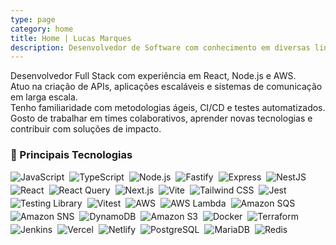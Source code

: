 ```yaml
---
type: page
category: home
title: Home | Lucas Marques
description: Desenvolvedor de Software com conhecimento em diversas linguagens de programação, atualmente com foco no ecossistema Javascript utilizando React e NodeJS.
---
```


Desenvolvedor Full Stack com experiência em React, Node.js e AWS.  
Atuo na criação de APIs, aplicações escaláveis e sistemas de comunicação em larga escala.  
Tenho familiaridade com metodologias ágeis, CI/CD e testes automatizados.  
Gosto de trabalhar em times colaborativos, aprender novas tecnologias e contribuir com soluções de impacto.

### 🚀 Principais Tecnologias

<span style="display: flex; flex-wrap: wrap; column-gap: 8px; row-gap: 4px;">
<img src="https://img.shields.io/badge/-JavaScript-F7DF1E?logo=javascript&logoColor=black" alt="JavaScript" />
<img src="https://img.shields.io/badge/-TypeScript-3178C6?logo=typescript&logoColor=white" alt="TypeScript" />
<img src="https://img.shields.io/badge/-Node.js-339933?logo=node.js&logoColor=white" alt="Node.js" />
<img src="https://img.shields.io/badge/-Fastify-000000?logo=fastify&logoColor=white" alt="Fastify" />
<img src="https://img.shields.io/badge/-Express-000000?logo=express&logoColor=white" alt="Express" />
<img src="https://img.shields.io/badge/-NestJS-E0234E?logo=nestjs&logoColor=white" alt="NestJS" />
<img src="https://img.shields.io/badge/-React-61DAFB?logo=react&logoColor=white" alt="React" />
<img src="https://img.shields.io/badge/-React_Query-FF4154?logo=react-query&logoColor=white" alt="React Query" />
<img src="https://img.shields.io/badge/-Next.js-000000?logo=next.js&logoColor=white" alt="Next.js" />
<img src="https://img.shields.io/badge/-Vite-646CFF?logo=vite&logoColor=white" alt="Vite" />
<img src="https://img.shields.io/badge/-Tailwind_CSS-06B6D4?logo=tailwindcss&logoColor=white" alt="Tailwind CSS" />
<img src="https://img.shields.io/badge/-Jest-C21325?logo=jest&logoColor=white" alt="Jest" />
<img src="https://img.shields.io/badge/-Testing_Library-E33332?logo=testing-library&logoColor=white" alt="Testing Library" />
<img src="https://img.shields.io/badge/-Vitest-6E9F18?logo=vitest&logoColor=white" alt="Vitest" />
<img src="https://img.shields.io/badge/-AWS-232F3E?logo=amazon-aws&logoColor=white" alt="AWS" />
<img src="https://img.shields.io/badge/-AWS_Lambda-F90?logo=aws-lambda&logoColor=white" alt="AWS Lambda" />
<img src="https://img.shields.io/badge/-Amazon_SQS-FF9900?logo=amazonaws&logoColor=white" alt="Amazon SQS" />
<img src="https://img.shields.io/badge/-Amazon_SNS-FF9900?logo=amazonaws&logoColor=white" alt="Amazon SNS" />
<img src="https://img.shields.io/badge/-DynamoDB-4053D6?logo=amazon-dynamodb&logoColor=white" alt="DynamoDB" />
<img src="https://img.shields.io/badge/-Amazon_S3-569A31?logo=amazons3&logoColor=white" alt="Amazon S3" />
<img src="https://img.shields.io/badge/-Docker-2496ED?logo=docker&logoColor=white" alt="Docker" />
<img src="https://img.shields.io/badge/-Terraform-7B42BC?logo=terraform&logoColor=white" alt="Terraform" />
<img src="https://img.shields.io/badge/-Jenkins-D24939?logo=jenkins&logoColor=white" alt="Jenkins" />
<img src="https://img.shields.io/badge/-Vercel-000000?logo=vercel&logoColor=white" alt="Vercel" />
<img src="https://img.shields.io/badge/-Netlify-00C7B7?logo=netlify&logoColor=white" alt="Netlify" />
<img src="https://img.shields.io/badge/-PostgreSQL-4169E1?logo=postgresql&logoColor=white" alt="PostgreSQL" />
<img src="https://img.shields.io/badge/-MariaDB-003545?logo=mariadb&logoColor=white" alt="MariaDB" />
<img src="https://img.shields.io/badge/-Redis-DC382D?logo=redis&logoColor=white" alt="Redis" />
</span>
